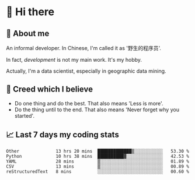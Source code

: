 # 👋 Hi there

## :speech_balloon: About me

An informal developer. In Chinese, I'm called it as '野生的程序员'.

In fact, _development_ is not my main work. It's my hobby.

Actually, I'm a data scientist, especially in geographic data mining.

## :see_no_evil: Creed which I believe

- Do one thing and do the best. That also means 'Less is more'.
- Do the thing until to the end. That also means 'Never forget why you started'.

## :chart_with_upwards_trend: Last 7 days my coding stats

<!--START_SECTION:waka-->
```text
Other              13 hrs 20 mins  █████████████▒░░░░░░░░░░░   53.30 % 
Python             10 hrs 38 mins  ██████████▓░░░░░░░░░░░░░░   42.53 % 
YAML               28 mins         ▒░░░░░░░░░░░░░░░░░░░░░░░░   01.89 % 
CSV                13 mins         ▒░░░░░░░░░░░░░░░░░░░░░░░░   00.89 % 
reStructuredText   8 mins          ░░░░░░░░░░░░░░░░░░░░░░░░░   00.60 % 
```
<!--END_SECTION:waka-->
